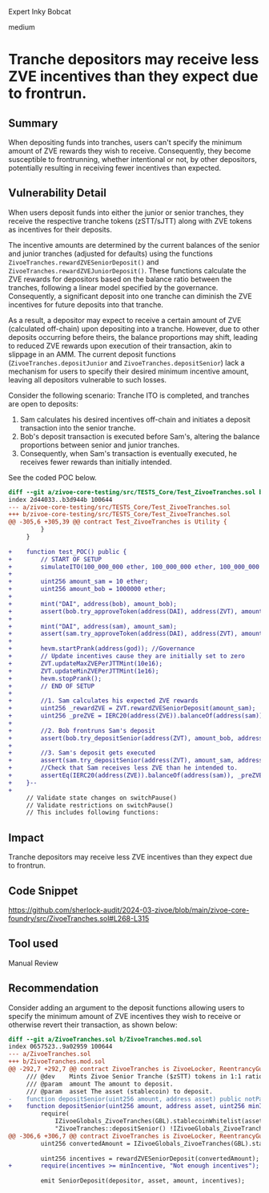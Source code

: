 Expert Inky Bobcat

medium

# Tranche depositors may receive less ZVE incentives than they expect due to frontrun.

## Summary
When depositing funds into tranches, users can't specify the minimum amount of ZVE rewards they wish to receive. Consequently, they become susceptible to frontrunning, whether intentional or not, by other depositors, potentially resulting in receiving fewer incentives than expected.

## Vulnerability Detail
When users deposit funds into either the junior or senior tranches, they receive the respective tranche tokens (zSTT/sJTT) along with ZVE tokens as incentives for their deposits.

The incentive amounts are determined by the current balances of the senior and junior tranches (adjusted for defaults) using the functions `ZivoeTranches.rewardZVESeniorDeposit()` and `ZivoeTranches.rewardZVEJuniorDeposit()`. These functions calculate the ZVE rewards for depositors based on the balance ratio between the tranches, following a linear model specified by the governance. Consequently, a significant deposit into one tranche can diminish the ZVE incentives for future deposits into that tranche.

As a result, a depositor may expect to receive a certain amount of ZVE (calculated off-chain) upon depositing into a tranche. However, due to other deposits occurring before theirs, the balance proportions may shift, leading to reduced ZVE rewards upon execution of their transaction, akin to slippage in an AMM. The current deposit functions (`ZivoeTranches.depositJunior` and `ZivoeTranches.depositSenior`) lack a mechanism for users to specify their desired minimum incentive amount, leaving all depositors vulnerable to such losses.

Consider the following scenario: Tranche ITO is completed, and tranches are open to deposits:
1. Sam calculates his desired incentives off-chain and initiates a deposit transaction into the senior tranche.
2. Bob's deposit transaction is executed before Sam's, altering the balance proportions between senior and junior tranches.
3. Consequently, when Sam's transaction is eventually executed, he receives fewer rewards than initially intended.

See the coded POC below.
```diff
diff --git a/zivoe-core-testing/src/TESTS_Core/Test_ZivoeTranches.sol b/zivoe-core-testing/src/TESTS_Core/Test_ZivoeTranches.sol
index 2d44033..b3d944b 100644
--- a/zivoe-core-testing/src/TESTS_Core/Test_ZivoeTranches.sol
+++ b/zivoe-core-testing/src/TESTS_Core/Test_ZivoeTranches.sol
@@ -305,6 +305,39 @@ contract Test_ZivoeTranches is Utility {
         }
     }
 
+    function test_POC() public {
+        // START OF SETUP
+        simulateITO(100_000_000 ether, 100_000_000 ether, 100_000_000 * USD, 100_000_000 * USD);
+
+        uint256 amount_sam = 10 ether;
+        uint256 amount_bob = 1000000 ether;
+
+        mint("DAI", address(bob), amount_bob);
+        assert(bob.try_approveToken(address(DAI), address(ZVT), amount_bob));
+
+        mint("DAI", address(sam), amount_sam);
+        assert(sam.try_approveToken(address(DAI), address(ZVT), amount_sam));
+
+        hevm.startPrank(address(god)); //Governance
+        // Update incentives cause they are initially set to zero
+        ZVT.updateMaxZVEPerJTTMint(10e16);
+        ZVT.updateMinZVEPerJTTMint(1e16);
+        hevm.stopPrank();
+        // END OF SETUP
+
+        //1. Sam calculates his expected ZVE rewards
+        uint256 _rewardZVE = ZVT.rewardZVESeniorDeposit(amount_sam);
+        uint256 _preZVE = IERC20(address(ZVE)).balanceOf(address(sam));
+
+        //2. Bob frontruns Sam's deposit
+        assert(bob.try_depositSenior(address(ZVT), amount_bob, address(DAI)));
+
+        //3. Sam's deposit gets executed
+        assert(sam.try_depositSenior(address(ZVT), amount_sam, address(DAI)));
+        //Check that Sam receives less ZVE than he intended to.
+        assertEq(IERC20(address(ZVE)).balanceOf(address(sam)), _preZVE + _rewardZVE);
+    }--
+
     // Validate state changes on switchPause()
     // Validate restrictions on switchPause()
     // This includes following functions:
```

## Impact
Tranche depositors may receive less ZVE incentives than they expect due to frontrun. 

## Code Snippet
https://github.com/sherlock-audit/2024-03-zivoe/blob/main/zivoe-core-foundry/src/ZivoeTranches.sol#L268-L315

## Tool used
Manual Review

## Recommendation
Consider adding an argument to the deposit functions allowing users to specify the minimum amount of ZVE incentives they wish to receive or otherwise revert their transaction, as shown below:

```diff
diff --git a/ZivoeTranches.sol b/ZivoeTranches.mod.sol
index 0657523..9a02959 100644
--- a/ZivoeTranches.sol
+++ b/ZivoeTranches.mod.sol
@@ -292,7 +292,7 @@ contract ZivoeTranches is ZivoeLocker, ReentrancyGuard {
     /// @dev    Mints Zivoe Senior Tranche ($zSTT) tokens in 1:1 ratio.
     /// @param  amount The amount to deposit.
     /// @param  asset The asset (stablecoin) to deposit.
-    function depositSenior(uint256 amount, address asset) public notPaused nonReentrant {
+    function depositSenior(uint256 amount, address asset, uint256 minIncentive) public notPaused nonReentrant {
         require(
             IZivoeGlobals_ZivoeTranches(GBL).stablecoinWhitelist(asset), 
             "ZivoeTranches::depositSenior() !IZivoeGlobals_ZivoeTranches(GBL).stablecoinWhitelist(asset)"
@@ -306,6 +306,7 @@ contract ZivoeTranches is ZivoeLocker, ReentrancyGuard {
         uint256 convertedAmount = IZivoeGlobals_ZivoeTranches(GBL).standardize(amount, asset);
 
         uint256 incentives = rewardZVESeniorDeposit(convertedAmount);
+        require(incentives >= minIncentive, "Not enough incentives");
 
         emit SeniorDeposit(depositor, asset, amount, incentives);
 
```
